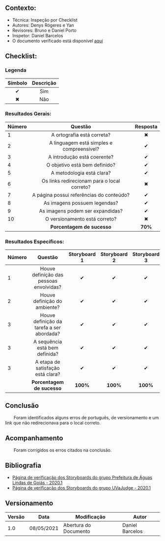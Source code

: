 ## Contexto:	
 - Técnica: Inspeção por Checklist
 - Autores: Denys Rógeres e Yan
 - Revisores: Bruno e Daniel Porto
 - Inspetor: Daniel Barcelos
 - O documento verificado está disponível [aqui](../../design-ava-dese/nivel-1/storyboards/storyboards.md)

## Checklist:

### Legenda 

|Símbolo|Descrição|
|:-:|:-:|
|✔|Sim|
|✖|Não|

### Resultados Gerais:
|Número|Questão|Resposta|
|:-|:-:|:-:|
|1|A ortografia está correta?|✖|
|2|A linguagem está simples e compreensível?|✔|
|3|A introdução está coerente?|✔|
|4|O objetivo está bem definido?|✔|
|5|A metodologia está clara?|✔|
|6|Os links redirecionam para o local correto?|✖|
|7|A página possui referências do conteúdo?|✔|
|8|As imagens possuem legendas?|✔|
|9|As imagens podem ser expandidas?|✔|
|10|O versionamento está correto?|✖|
||**Porcentagem de sucesso**|**70%**|

### Resultados Específicos:
|Número|Questão|Storyboard 1|Storyboard 2|Storyboard 3|
|:-|:-:|:-:|:-:|:-:|
|1|Houve definição das pessoas envolvidas?|✔|✔|✔|
|2|Houve definição do ambiente?|✔|✔|✔|
|3|Houve definição da tarefa a ser abordada?|✔|✔|✔|
|3|A sequência está bem definida?|✔|✔|✔|
|3|A etapa de satisfação está clara?|✔|✔|✔|
||**Porcentagem de sucesso**|**100%**|**100%**|**100%**|

## Conclusão
&emsp;&emsp;Foram identificados alguns erros de português, de versionamento e um link que não redirecionava para o local correto.

## Acompanhamento
&emsp;&emsp;Foram corrigidos os erros citados na conclusão.

## Bibliografia

- [Página de verificação dos Storyboards do grupo Prefeitura de Águas Lindas de Goiás - 2020.1](https://interacao-humano-computador.github.io/2020.1-Prefeiturade-Aguas-Lindas-de-Goias/verificacao/veri_storyboard/)
- [Página de verificação dos Storyboards do grupo UVaJudge - 2020.1](https://interacao-humano-computador.github.io/2020.1-UVaJudge/entrega_7/verificacao/storyboard/)

## Versionamento
|Versão|Data|Modificação|Autor|
|--|--|--|--|
|1.0|08/05/2021|Abertura do Documento|Daniel Barcelos|